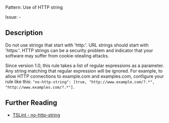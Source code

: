 Pattern: Use of HTTP string

Issue: -

## Description

Do not use strings that start with 'http:'. URL strings should start
with 'https:'. HTTP strings can be a security problem and indicator that
your software may suffer from cookie-stealing attacks. 

Since version 1.0, this rule takes a list of regular expressions as a parameter. Any
string matching that regular expression will be ignored. For example, to
allow HTTP connections to example.com and examples.com, configure your
rule like this: `"no-http-string": [true, "http://www.example.com/?.*", "http://www.examples.com/?.*"]`.

## Further Reading

* [TSLint - no-http-string](https://github.com/microsoft/tslint-microsoft-contrib/blob/master/README.md#supported-rules)